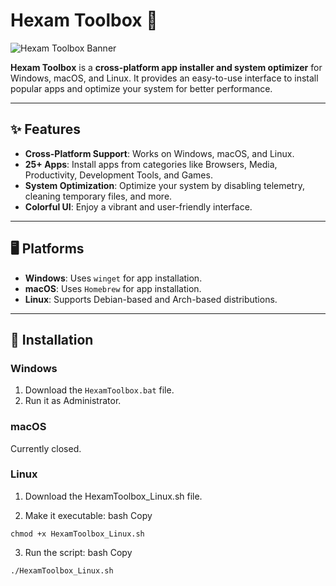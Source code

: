 # Hexam Toolbox 🧰

![Hexam Toolbox Banner](https://via.placeholder.com/1200x400.png?text=Hexam+Toolbox+Banner)

**Hexam Toolbox** is a **cross-platform app installer and system optimizer** for Windows, macOS, and Linux. It provides an easy-to-use interface to install popular apps and optimize your system for better performance.

---

## ✨ Features

- **Cross-Platform Support**: Works on Windows, macOS, and Linux.
- **25+ Apps**: Install apps from categories like Browsers, Media, Productivity, Development Tools, and Games.
- **System Optimization**: Optimize your system by disabling telemetry, cleaning temporary files, and more.
- **Colorful UI**: Enjoy a vibrant and user-friendly interface.

---

## 🖥️ Platforms

- **Windows**: Uses `winget` for app installation.
- **macOS**: Uses `Homebrew` for app installation.
- **Linux**: Supports Debian-based and Arch-based distributions.

---

## 🚀 Installation

### Windows
1. Download the `HexamToolbox.bat` file.
2. Run it as Administrator.

### macOS
Currently closed.




### Linux

  1. Download the HexamToolbox_Linux.sh file.

  2. Make it executable:
    bash
    Copy

    chmod +x HexamToolbox_Linux.sh

  3. Run the script:
    bash
    Copy

    ./HexamToolbox_Linux.sh
